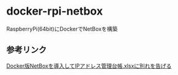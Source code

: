 # docker-rpi-netbox
RaspberryPi(64bit)にDockerでNetBoxを構築


## 参考リンク
[Docker版NetBoxを導入してIPアドレス管理台帳.xlsxに別れを告げる](https://zaki-hmkc.hatenablog.com/entry/2021/01/11/171626)

